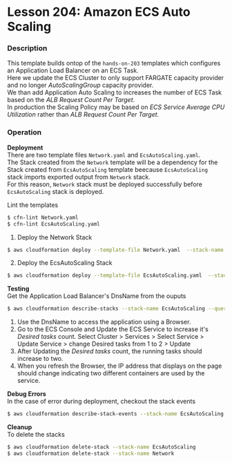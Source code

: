 # Lesson 204: Amazon ECS Auto Scaling

### Description

This template builds ontop of the `hands-on-203` templates which configures an Application Load Balancer on an ECS Task.  
Here we update the ECS Cluster to only support FARGATE capacity provider and no longer _AutoScalingGroup_ capacity provider.  
We than add Application Auto Scaling to increases the number of ECS Task based on the _ALB Request Count Per Target_.  
In production the Scaling Policy may be based on _ECS Service Average CPU Utilization_ rather than _ALB Request Count Per Target_.

### Operation

**Deployment**  
There are two template files `Network.yaml` and `EcsAutoScaling.yaml`.  
The Stack created from the `Network` template will be a dependency for the Stack created from `EcsAutoScaling` template beecause `EcsAutoScaling` stack imports exported output from `Network` stack.  
For this reason, `Network` stack must be deployed successfully before `EcsAutoScaling` stack is deployed.

Lint the templates

```bash
$ cfn-lint Network.yaml
$ cfn-lint EcsAutoScaling.yaml
```

1. Deploy the Network Stack

```bash
$ aws cloudformation deploy --template-file Network.yaml  --stack-name Network --capabilities CAPABILITY_NAMED_IAM
```

2. Deploy the EcsAutoScaling Stack

```bash
$ aws cloudformation deploy --template-file EcsAutoScaling.yaml  --stack-name EcsAutoScaling --capabilities CAPABILITY_NAMED_IAM
```

**Testing**  
Get the Application Load Balancer's DnsName from the ouputs

```bash
$ aws cloudformation describe-stacks --stack-name EcsAutoScaling --query "Stacks[0].Outputs" --no-cli-pager
```

1. Use the DnsName to access the application using a Browser.
2. Go to the ECS Console and Update the ECS Service to increase it's _Desired tasks_ count. Select Cluster > Services > Select Service > Update Service > change Desired tasks from 1 to 2 > Update
3. After Updating the _Desired tasks_ count, the running tasks should increase to two.
4. When you refresh the Browser, the IP address that displays on the page should change indicating two different containers are used by the service.

**Debug Errors**  
In the case of error during deployment, checkout the stack events

```bash
$ aws cloudformation describe-stack-events --stack-name EcsAutoScaling > events.json
```

**Cleanup**  
To delete the stacks

```bash
$ aws cloudformation delete-stack --stack-name EcsAutoScaling
$ aws cloudformation delete-stack --stack-name Network
```
